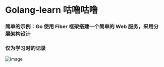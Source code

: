 # Golang-learn   咕噜咕噜

### 简单的示例：Go 使用 Fiber 框架搭建一个简单的 Web 服务，采用分层架构设计
### 仅为学习时的记录

![image](https://github.com/Vw1n/Golang-learn/assets/113837258/1403d873-62b1-4b3e-baf5-8543226502d5)
